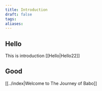 ```yaml
---
title: Introduction
draft: false
tags: 
aliases:
---
```

## Hello
This is introduction
[[Hello|Hello22]]
## Good
[[../index|Welcome to The Journey of Babo]]
